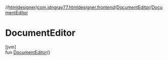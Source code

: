 //[htmldesigner](../../../index.md)/[com.jdngray77.htmldesigner.frontend](../index.md)/[DocumentEditor](index.md)/[DocumentEditor](-document-editor.md)

# DocumentEditor

[jvm]\
fun [DocumentEditor](-document-editor.md)()
